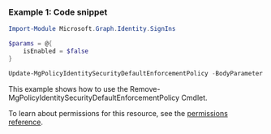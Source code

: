 ### Example 1: Code snippet

```powershellImport-Module Microsoft.Graph.Identity.SignIns

$params = @{
	isEnabled = $false
}

Update-MgPolicyIdentitySecurityDefaultEnforcementPolicy -BodyParameter $params
```
This example shows how to use the Remove-MgPolicyIdentitySecurityDefaultEnforcementPolicy Cmdlet.
To learn about permissions for this resource, see the [permissions reference](/graph/permissions-reference).

